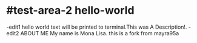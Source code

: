 # #test-area-2 hello-world
-edit1
hello world text will be printed to terminal.This was A Description!.
-edit2
ABOUT ME
My name is Mona Lisa.
this is a fork from mayra95a
